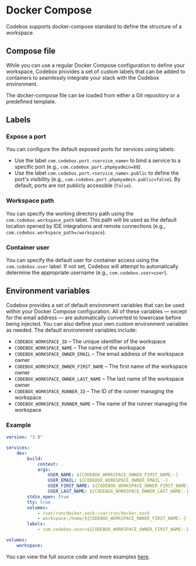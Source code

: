 # Docker Compose
Codebox supports docker-compose standard to define the structure of a workspace.

## Compose file
While you can use a regular Docker Compose configuration to define your workspace, Codebox provides a set of custom labels that can be added to containers to seamlessly integrate your stack with the Codebox environment.

The docker-compose file can be loaded from either a Git repository or a predefined template.

## Labels

### Expose a port
You can configure the default exposed ports for services using labels:
- Use the label `com.codebox.port.<service_name>` to bind a service to a specific port (e.g., `com.codebox.port.phpmyadmin=80`).
- Use the label `com.codebox.port.<service_name>.public` to define the port's visibility (e.g., `com.codebox.port.phpmyadmin.public=false`). By default, ports are not publicly accessible (`false`).

### Workspace path
You can specify the working directory path using the `com.codebox.workspace_path` label. This path will be used as the default location opened by IDE integrations and remote connections (e.g., `com.codebox.workspace_path=/workspace`).

### Container user
You can specify the default user for container access using the `com.codebox.user` label. If not set, Codebox will attempt to automatically determine the appropriate username (e.g., `com.codebox.user=user`).

## Environment variables
Codebox provides a set of default environment variables that can be used within your Docker Compose configuration. All of these variables — except for the email address — are automatically converted to lowercase before being injected. You can also define your own custom environment variables as needed. The default environment variables include:
- `CODEBOX_WORKSPACE_ID` – The unique identifier of the workspace
- `CODEBOX_WORKSPACE_NAME` – The name of the workspace
- `CODEBOX_WORKSPACE_OWNER_EMAIL` – The email address of the workspace owner
- `CODEBOX_WORKSPACE_OWNER_FIRST_NAME` – The first name of the workspace owner
- `CODEBOX_WORKSPACE_OWNER_LAST_NAME` – The last name of the workspace owner
- `CODEBOX_WORKSPACE_RUNNER_ID` – The ID of the runner managing the workspace
- `CODEBOX_WORKSPACE_RUNNER_NAME` – The name of the runner managing the workspace

### Example
```yml
version: "3.8"

services:
    dev:
        build:
            context: .
            args:
                USER_NAME: ${CODEBOX_WORKSPACE_OWNER_FIRST_NAME:-}
                USER_EMAIL: ${CODEBOX_WORKSPACE_OWNER_EMAIL:-}
                USER_FIRST_NAME: ${CODEBOX_WORKSPACE_OWNER_FIRST_NAME:-}
                USER_LAST_NAME: ${CODEBOX_WORKSPACE_OWNER_LAST_NAME:-}
        stdin_open: true
        tty: true
        volumes:
            - /var/run/docker.sock:/var/run/docker.sock
            - workspace:/home/${CODEBOX_WORKSPACE_OWNER_FIRST_NAME:-}
        labels:
            - com.codebox.user=${CODEBOX_WORKSPACE_OWNER_FIRST_NAME:-}

volumes:
    workspace:
```
You can view the full source code and more examples [here](https://gitlab.com/codebox4073715/codebox/examples/docker-compose).
